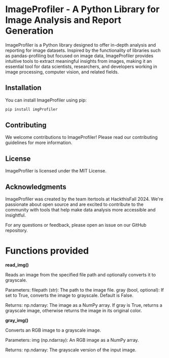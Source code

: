 # ImageProfiler - A Python Library for Image Analysis and Report Generation


ImageProfiler is a Python library designed to offer in-depth analysis and reporting for image datasets. Inspired by the functionality of libraries such as pandas-profiling but focused on image data, ImageProfiler provides intuitive tools to extract meaningful insights from images, making it an essential tool for data scientists, researchers, and developers working in image processing, computer vision, and related fields.


## Installation

You can install ImageProfiler using pip:

```bash
pip install imgProfiler
```

## Contributing
We welcome contributions to ImageProfiler! Please read our contributing guidelines for more information.

## License
ImageProfiler is licensed under the MIT License.

## Acknowledgments

ImageProfiler was created by the team itertools at HackthisFall 2024. We're passionate about open source and are excited to contribute to the community with tools that help make data analysis more accessible and insightful.

For any questions or feedback, please open an issue on our GitHub repository.



# Functions provided

**read_img()**

Reads an image from the specified file path and optionally converts it to grayscale.

Parameters:
    filepath (str): The path to the image file.
    gray (bool, optional): If set to True, converts the image to grayscale. Default is False.

Returns:
    np.ndarray: The image as a NumPy array. If gray is True, returns a grayscale image, otherwise returns the image in its original color.


**gray_img()**

Converts an RGB image to a grayscale image.

Parameters:
    img (np.ndarray): An RGB image as a NumPy array.

Returns:
    np.ndarray: The grayscale version of the input image.

